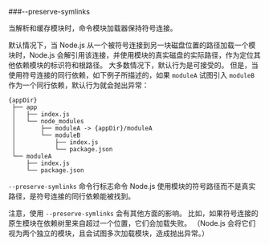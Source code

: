 ###--preserve-symlinks

当解析和缓存模块时，命令模块加载器保持符号连接。

默认情况下，当 Node.js 从一个被符号连接到另一块磁盘位置的路径加载一个模块时，Node.js 会解引用该连接，并使用模块的真实磁盘的实际路径，作为定位其他依赖模块的标识符和根路径。
大多数情况下，默认行为是可接受的。
但是，当使用符号连接的同行依赖，如下例子所描述的，如果 `moduleA` 试图引入 `moduleB` 作为一个同行依赖，默认行为就会抛出异常：

```text
{appDir}
 ├── app
 │   ├── index.js
 │   └── node_modules
 │       ├── moduleA -> {appDir}/moduleA
 │       └── moduleB
 │           ├── index.js
 │           └── package.json
 └── moduleA
     ├── index.js
     └── package.json
```

`--preserve-symlinks` 命令行标志命令 Node.js 使用模块的符号路径而不是真实路径，是符号连接的同行依赖能被找到。

注意，使用 `--preserve-symlinks` 会有其他方面的影响。
比如，如果符号连接的原生模块在依赖树里来自超过一个位置，它们会加载失败。
（Node.js 会将它们视为两个独立的模块，且会试图多次加载模块，造成抛出异常。）
